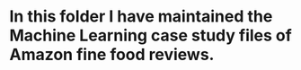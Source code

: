 # In this folder I have maintained the Machine Learning case study files of Amazon fine food reviews.
